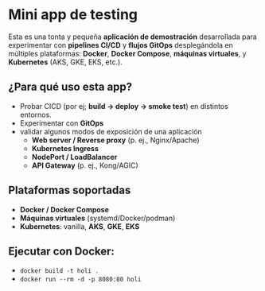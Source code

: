 # Mini app de testing 

Esta es una tonta y pequeña **aplicación de demostración** desarrollada para experimentar con **pipelines CI/CD** y **flujos GitOps** desplegándola en múltiples plataformas: **Docker**, **Docker Compose**, **máquinas virtuales**, y **Kubernetes** (AKS, GKE, EKS, etc.).  


## ¿Para qué uso esta app?
- Probar CICD (por ej; **build → deploy → smoke test**) en distintos entornos.
- Experimentar con **GitOps** 
- validar algunos modos de exposición de una aplicación
  + **Web server / Reverse proxy** (p. ej., Nginx/Apache)
  + **Kubernetes Ingress**
  + **NodePort / LoadBalancer**
  + **API Gateway** (p. ej., Kong/AGIC)

## Plataformas soportadas
- **Docker / Docker Compose**
- **Máquinas virtuales** (systemd/Docker/podman)
- **Kubernetes**: vanilla, **AKS**, **GKE**, **EKS**

## Ejecutar con Docker:
- `docker build -t holi .`
- `docker run --rm -d -p 8080:80 holi`